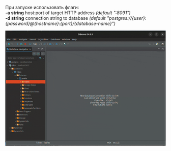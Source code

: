 При запуске использовать флаги:  
**-a string** host:port of target HTTP address *(default ":8091")*  
**-d string** connection string to database *(default "postgres://{user}:{password}@{hostname}:{port}/{database-name}")*  

![Screen record](ScreenRecord.gif)
